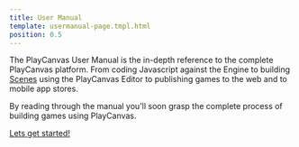 ```yaml
---
title: User Manual
template: usermanual-page.tmpl.html
position: 0.5
---
```


The PlayCanvas User Manual is the in-depth reference to the complete PlayCanvas platform. From coding Javascript against the Engine to building [Scenes][1] using the PlayCanvas Editor to publishing games to the web and to mobile app stores.

By reading through the manual you'll soon grasp the complete process of building games using PlayCanvas.

[Lets get started!][2]

[1]: /user-manual/glossary#scene
[2]: /user-manual/introduction

